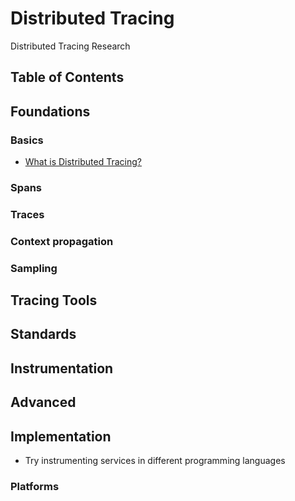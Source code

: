 # Distributed Tracing

Distributed Tracing Research

## Table of Contents

## Foundations
### Basics
* [What is Distributed Tracing?](https://aws.amazon.com/what-is/distributed-tracing/)

### Spans

### Traces

### Context propagation

### Sampling

## Tracing Tools

## Standards

## Instrumentation

## Advanced

## Implementation
* Try instrumenting services in different programming languages

### Platforms
